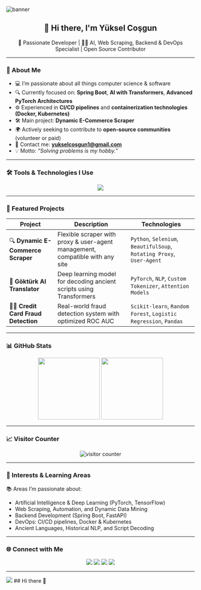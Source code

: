 <!-- Profile Banner -->
<img src="https://capsule-render.vercel.app/api?type=waving&color=gradient&height=220&section=header&text=Yüksel%20Coşgun&fontSize=45&fontColor=fff&animation=fadeIn" alt="banner"/>

<h2 align="center">👋 Hi there, I'm Yüksel Coşgun</h2>
<p align="center">🎯 Passionate Developer | 👨‍💻 AI, Web Scraping, Backend & DevOps Specialist | Open Source Contributor</p>

---

### 🚀 About Me

- 💻 I’m passionate about all things computer science & software  
- 🔍 Currently focused on: **Spring Boot**, **AI with Transformers**, **Advanced PyTorch Architectures**
- ⚙️ Experienced in **CI/CD pipelines** and **containerization technologies (Docker, Kubernetes)**
- 🛠️ Main project: **Dynamic E-Commerce Scraper**
- 🌍 Actively seeking to contribute to **open-source communities** (volunteer or paid)
- 📧 Contact me: **yukselcosgun1@gmail.com**
- 💡 Motto: _“Solving problems is my hobby.”_

---

### 🛠️ Tools & Technologies I Use

<p align="center">
  <img src="https://skillicons.dev/icons?i=python,java,spring,pytorch,tensorflow,kotlin,react,reactnative,android,html,css,js,git,github,vscode,linux,docker,kubernetes,jenkins,travis&theme=dark" />
</p>

---

### 📌 Featured Projects

| Project | Description | Technologies |
|--------|-------------|--------------|
| 🔍 **Dynamic E-Commerce Scraper** | Flexible scraper with proxy & user-agent management, compatible with any site | `Python`, `Selenium`, `BeautifulSoup`, `Rotating Proxy`, `User-Agent` |
| 🧠 **Göktürk AI Translator** | Deep learning model for decoding ancient scripts using Transformers | `PyTorch`, `NLP`, `Custom Tokenizer`, `Attention Models` |
| 🕵️‍♂️ **Credit Card Fraud Detection** | Real-world fraud detection system with optimized ROC AUC | `Scikit-learn`, `Random Forest`, `Logistic Regression`, `Pandas` |

---

### 📊 GitHub Stats

<p align="center">
  <img src="https://github-readme-stats.vercel.app/api?username=Yukselcsgn&show_icons=true&theme=radical" height="165"/>
  <img src="https://github-readme-stats.vercel.app/api/top-langs/?username=Yukselcsgn&layout=compact&theme=radical" height="165"/>
</p>

---

### 📈 Visitor Counter

<p align="center">
  <img src="https://komarev.com/ghpvc/?username=Yukselcsgn&label=Visitors&color=blue&style=flat" alt="visitor counter"/>
</p>

---

### 🧠 Interests & Learning Areas

📚 Areas I’m passionate about:
- Artificial Intelligence & Deep Learning (PyTorch, TensorFlow)
- Web Scraping, Automation, and Dynamic Data Mining
- Backend Development (Spring Boot, FastAPI)
- DevOps: CI/CD pipelines, Docker & Kubernetes
- Ancient Languages, Historical NLP, and Script Decoding

---

### 🌐 Connect with Me

<p align="center">
  <a href="[https://www.linkedin.com/in/yukselcosgun/](https://www.linkedin.com/in/y%C3%BCksel-co%C5%9Fgun/)" target="_blank"><img src="https://img.shields.io/badge/LinkedIn-%230077B5.svg?style=for-the-badge&logo=linkedin&logoColor=white"/></a>
  <a href="[https://medium.com/@yukselcosgun](https://medium.com/@yukselcosgun)" target="_blank"><img src="https://img.shields.io/badge/Medium-%2312100E.svg?style=for-the-badge&logo=medium&logoColor=white"/></a>
  <a href="mailto:yukselcosgun1@gmail.com"><img src="https://img.shields.io/badge/Email-D14836?style=for-the-badge&logo=gmail&logoColor=white"/></a>
  <a href="[https://instagram.com/yukselcosgun](https://www.instagram.com/yuksel_csgn/)" target="_blank"><img src="https://img.shields.io/badge/Instagram-E4405F?style=for-the-badge&logo=instagram&logoColor=white"/></a>
</p>

---

<!-- Footer Animation -->
<img src="https://capsule-render.vercel.app/api?type=waving&color=gradient&height=100&section=footer"/>
## Hi there 👋

<!--
**Yukselcsgn/Yukselcsgn** is a ✨ _special_ ✨ repository because its `README.md` (this file) appears on your GitHub profile.

Here are some ideas to get you started:

- 🔭 I’m currently working on ...
- 🌱 I’m currently learning ...
- 👯 I’m looking to collaborate on ...
- 🤔 I’m looking for help with ...
- 💬 Ask me about ...
- 📫 How to reach me: ...
- 😄 Pronouns: ...
- ⚡ Fun fact: ...
-->
